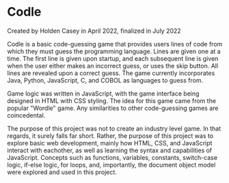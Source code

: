 # Codle
Created by Holden Casey in April 2022, finalized in July 2022

Codle is a basic code-guessing game that provides users lines of code from which they must guess the programming language. Lines are given one at a time. The first line is given upon startup, and each subsequent line is given when the user either makes an incorrect guess, or uses the skip button. All lines are revealed upon a correct guess. The game currently incorporates Java, Python, JavaScript, C, and COBOL as languages to guess from.

Game logic was written in JavaScript, with the game interface being designed in HTML with CSS styling. The idea for this game came from the popular "Wordle" game. Any similarities to other code-guessing games are coincedental.

The purpose of this project was not to create an industry level game. In that regards, it surely falls far short. Rather, the purpose of this project was to explore basic web development, mainly how HTML, CSS, and JavaScript interact with eachother, as well as learning the syntax and capabilities of JavaScript. Concepts such as functions, variables, constants, switch-case logic, if-else logic, for loops, and, importantly, the document object model were explored and used in this project.
